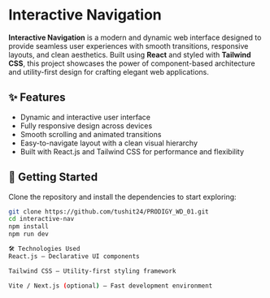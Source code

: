 # Interactive Navigation

**Interactive Navigation** is a modern and dynamic web interface designed to provide seamless user experiences with smooth transitions, responsive layouts, and clean aesthetics. Built using **React** and styled with **Tailwind CSS**, this project showcases the power of component-based architecture and utility-first design for crafting elegant web applications.

## ✨ Features

- Dynamic and interactive user interface
- Fully responsive design across devices
- Smooth scrolling and animated transitions
- Easy-to-navigate layout with a clean visual hierarchy
- Built with React.js and Tailwind CSS for performance and flexibility

## 🚀 Getting Started

Clone the repository and install the dependencies to start exploring:

```bash
git clone https://github.com/tushit24/PRODIGY_WD_01.git
cd interactive-nav
npm install
npm run dev

🛠️ Technologies Used
React.js – Declarative UI components

Tailwind CSS – Utility-first styling framework

Vite / Next.js (optional) – Fast development environment
